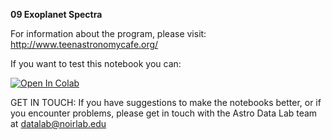**09 Exoplanet Spectra**

For information about the program, please visit: http://www.teenastronomycafe.org/

If you want to test this notebook you can: 

[![Open In Colab](https://colab.research.google.com/assets/colab-badge.svg)](https://colab.research.google.com/github/noaodatalab/notebooks-latest/blob/master/06_EPO/e-TeenAstronomyCafe/09_Exoplanet_Spectra/exoplanet_spectra_cafe.ipynb)

GET IN TOUCH: If you have suggestions to make the notebooks better, or if you encounter problems, please get in touch with the Astro Data Lab team at datalab@noirlab.edu



